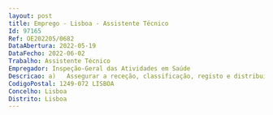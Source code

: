 ```yaml
--- 
layout: post
title: Emprego - Lisboa - Assistente Técnico
Id: 97165
Ref: OE202205/0682
DataAbertura: 2022-05-19
DataFecho: 2022-06-02
Trabalho: Assistente Técnico
Empregador: Inspeção-Geral das Atividades em Saúde
Descricao: a)	Assegurar a receção, classificação, registo e distribuição interna de correspondência entrada, assim como todo o serviço de expedição de correspondência   b)	Assegurar e gerir o atendimento telefónico geral da IGAS c)	Assegurar a organização e gestão do arquivo intermédio e permanente.
CodigoPostal: 1249-072 LISBOA
Concelho: Lisboa
Distrito: Lisboa
--- 
```

